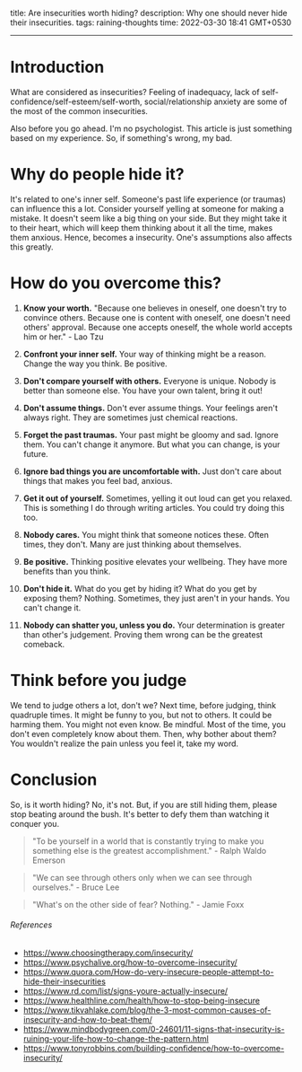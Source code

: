 title: Are insecurities worth hiding?
description: Why one should never hide their insecurities.
tags: raining-thoughts
time: 2022-03-30 18:41 GMT+0530

---

# Introduction

What are considered as insecurities? Feeling of inadequacy, lack of self-confidence/self-esteem/self-worth, social/relationship anxiety are some of the most of the common insecurities.

Also before you go ahead. I'm no psychologist. This article is just something based on my experience. So, if something's wrong, my bad.

# Why do people hide it?

It's related to one's inner self. Someone's past life experience (or traumas) can influence this a lot. Consider yourself yelling at someone for making a mistake. It doesn't seem like a big thing on your side. But they might take it to their heart, which will keep them thinking about it all the time, makes them anxious. Hence, becomes a insecurity. One's assumptions also affects this greatly.

# How do you overcome this?

1.  **Know your worth.** "Because one believes in oneself, one doesn't try to convince others. Because one is content with oneself, one doesn't need others' approval. Because one accepts oneself, the whole world accepts him or her." - Lao Tzu

2.  **Confront your inner self.** Your way of thinking might be a reason. Change the way you think. Be positive.

3.  **Don't compare yourself with others.** Everyone is unique. Nobody is better than someone else. You have your own talent, bring it out!

4.  **Don't assume things.** Don't ever assume things. Your feelings aren't always right. They are sometimes just chemical reactions.

5.  **Forget the past traumas.** Your past might be gloomy and sad. Ignore them. You can't change it anymore. But what you can change, is your future.

6.  **Ignore bad things you are uncomfortable with.** Just don't care about things that makes you feel bad, anxious.

7.  **Get it out of yourself.** Sometimes, yelling it out loud can get you relaxed. This is something I do through writing articles. You could try doing this too.

8.  **Nobody cares.** You might think that someone notices these. Often times, they don't. Many are just thinking about themselves.

9.  **Be positive.** Thinking positive elevates your wellbeing. They have more benefits than you think.

10. **Don't hide it.** What do you get by hiding it? What do you get by exposing them? Nothing. Sometimes, they just aren't in your hands. You can't change it.

11. **Nobody can shatter you, unless you do.** Your determination is greater than other's judgement. Proving them wrong can be the greatest comeback.

# Think before you judge

We tend to judge others a lot, don't we? Next time, before judging, think quadruple times. It might be funny to you, but not to others. It could be harming them. You might not even know. Be mindful. Most of the time, you don't even completely know about them. Then, why bother about them? You wouldn't realize the pain unless you feel it, take my word.

# Conclusion

So, is it worth hiding? No, it's not. But, if you are still hiding them, please stop beating around the bush. It's better to defy them than watching it conquer you.

> "To be yourself in a world that is constantly trying to make you something else is the greatest accomplishment." - Ralph Waldo Emerson

> "We can see through others only when we can see through ourselves." - Bruce Lee

> "What's on the other side of fear? Nothing." - Jamie Foxx

###### References

-   https://www.choosingtherapy.com/insecurity/
-   https://www.psychalive.org/how-to-overcome-insecurity/
-   https://www.quora.com/How-do-very-insecure-people-attempt-to-hide-their-insecurities
-   https://www.rd.com/list/signs-youre-actually-insecure/
-   https://www.healthline.com/health/how-to-stop-being-insecure
-   https://www.tikvahlake.com/blog/the-3-most-common-causes-of-insecurity-and-how-to-beat-them/
-   https://www.mindbodygreen.com/0-24601/11-signs-that-insecurity-is-ruining-your-life-how-to-change-the-pattern.html
-   https://www.tonyrobbins.com/building-confidence/how-to-overcome-insecurity/
